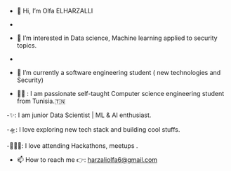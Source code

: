 - 👋 Hi, I’m Olfa ELHARZALLI
- 
- 👀 I’m interested in Data science, Machine learning applied to security topics. 
- 
- 🌱 I’m currently a software engineering student ( new technologies and Security)

- 👩‍💻 : I am passionate self-taught Computer science engineering student from Tunisia.🇹🇳

-✨: I am junior Data Scientist | ML & AI enthusiast.

-🛸: I love exploring new tech stack and building cool stuffs.

-🙋🏼‍♀️: I love attending Hackathons, meetups .

- 📫 How to reach me 
     👉: harzaliolfa6@gmail.com


<!---
harzaliolfa/harzaliolfa is a ✨ special ✨ repository because its `README.md` (this file) appears on your GitHub profile.
You can click the Preview link to take a look at your changes.
--->
